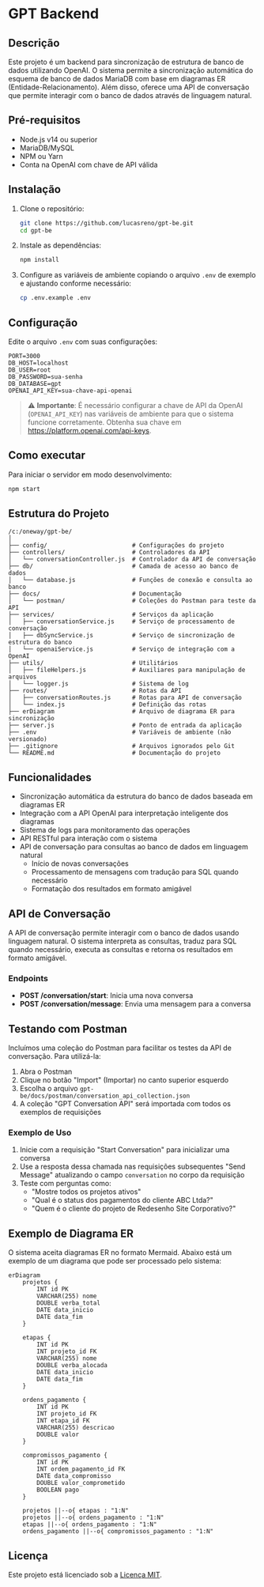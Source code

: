 # GPT Backend

## Descrição

Este projeto é um backend para sincronização de estrutura de banco de dados utilizando OpenAI. O sistema permite a sincronização automática do esquema de banco de dados MariaDB com base em diagramas ER (Entidade-Relacionamento). Além disso, oferece uma API de conversação que permite interagir com o banco de dados através de linguagem natural.

## Pré-requisitos

- Node.js v14 ou superior
- MariaDB/MySQL
- NPM ou Yarn
- Conta na OpenAI com chave de API válida

## Instalação

1. Clone o repositório:
   ```bash
   git clone https://github.com/lucasreno/gpt-be.git
   cd gpt-be
   ```

2. Instale as dependências:
   ```bash
   npm install
   ```

3. Configure as variáveis de ambiente copiando o arquivo `.env` de exemplo e ajustando conforme necessário:
   ```bash
   cp .env.example .env
   ```

## Configuração

Edite o arquivo `.env` com suas configurações:

```properties
PORT=3000
DB_HOST=localhost
DB_USER=root
DB_PASSWORD=sua-senha
DB_DATABASE=gpt
OPENAI_API_KEY=sua-chave-api-openai
```

> ⚠️ **Importante**: É necessário configurar a chave de API da OpenAI (`OPENAI_API_KEY`) nas variáveis de ambiente para que o sistema funcione corretamente. Obtenha sua chave em https://platform.openai.com/api-keys.

## Como executar

Para iniciar o servidor em modo desenvolvimento:

```bash
npm start
```

## Estrutura do Projeto

```
/c:/oneway/gpt-be/
│
├── config/                        # Configurações do projeto
├── controllers/                   # Controladores da API
│   └── conversationController.js  # Controlador da API de conversação
├── db/                            # Camada de acesso ao banco de dados
│   └── database.js                # Funções de conexão e consulta ao banco
├── docs/                          # Documentação
│   └── postman/                   # Coleções do Postman para teste da API
├── services/                      # Serviços da aplicação
│   ├── conversationService.js     # Serviço de processamento de conversação
│   ├── dbSyncService.js           # Serviço de sincronização de estrutura do banco
│   └── openaiService.js           # Serviço de integração com a OpenAI
├── utils/                         # Utilitários
│   ├── fileHelpers.js             # Auxiliares para manipulação de arquivos
│   └── logger.js                  # Sistema de log
├── routes/                        # Rotas da API
│   ├── conversationRoutes.js      # Rotas para API de conversação
│   └── index.js                   # Definição das rotas
├── erDiagram                      # Arquivo de diagrama ER para sincronização
├── server.js                      # Ponto de entrada da aplicação
├── .env                           # Variáveis de ambiente (não versionado)
├── .gitignore                     # Arquivos ignorados pelo Git
└── README.md                      # Documentação do projeto
```

## Funcionalidades

- Sincronização automática da estrutura do banco de dados baseada em diagramas ER
- Integração com a API OpenAI para interpretação inteligente dos diagramas
- Sistema de logs para monitoramento das operações
- API RESTful para interação com o sistema
- API de conversação para consultas ao banco de dados em linguagem natural
  - Início de novas conversações
  - Processamento de mensagens com tradução para SQL quando necessário
  - Formatação dos resultados em formato amigável

## API de Conversação

A API de conversação permite interagir com o banco de dados usando linguagem natural. O sistema interpreta as consultas, traduz para SQL quando necessário, executa as consultas e retorna os resultados em formato amigável.

### Endpoints

- **POST /conversation/start**: Inicia uma nova conversa
- **POST /conversation/message**: Envia uma mensagem para a conversa

## Testando com Postman

Incluímos uma coleção do Postman para facilitar os testes da API de conversação. Para utilizá-la:

1. Abra o Postman
2. Clique no botão "Import" (Importar) no canto superior esquerdo
3. Escolha o arquivo `gpt-be/docs/postman/conversation_api_collection.json`
4. A coleção "GPT Conversation API" será importada com todos os exemplos de requisições

### Exemplo de Uso

1. Inicie com a requisição "Start Conversation" para inicializar uma conversa
2. Use a resposta dessa chamada nas requisições subsequentes "Send Message" atualizando o campo `conversation` no corpo da requisição
3. Teste com perguntas como:
   - "Mostre todos os projetos ativos"
   - "Qual é o status dos pagamentos do cliente ABC Ltda?"
   - "Quem é o cliente do projeto de Redesenho Site Corporativo?"

## Exemplo de Diagrama ER

O sistema aceita diagramas ER no formato Mermaid. Abaixo está um exemplo de um diagrama que pode ser processado pelo sistema:

```mermaid
erDiagram
    projetos {
        INT id PK
        VARCHAR(255) nome
        DOUBLE verba_total
        DATE data_inicio
        DATE data_fim
    }
    
    etapas {
        INT id PK
        INT projeto_id FK
        VARCHAR(255) nome
        DOUBLE verba_alocada
        DATE data_inicio
        DATE data_fim
    }

    ordens_pagamento {
        INT id PK
        INT projeto_id FK
        INT etapa_id FK
        VARCHAR(255) descricao
        DOUBLE valor
    }

    compromissos_pagamento {
        INT id PK
        INT ordem_pagamento_id FK
        DATE data_compromisso
        DOUBLE valor_comprometido
        BOOLEAN pago
    }

    projetos ||--o{ etapas : "1:N"
    projetos ||--o{ ordens_pagamento : "1:N"
    etapas ||--o{ ordens_pagamento : "1:N"
    ordens_pagamento ||--o{ compromissos_pagamento : "1:N"
```

## Licença

Este projeto está licenciado sob a [Licença MIT](LICENSE).
